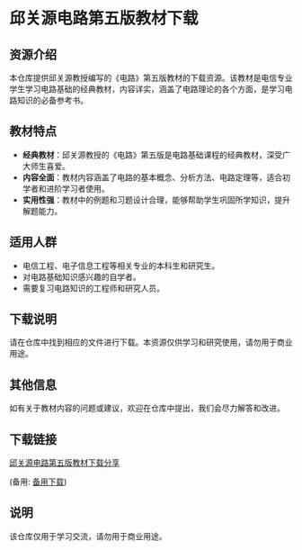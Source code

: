 # 邱关源电路第五版教材下载

## 资源介绍

本仓库提供邱关源教授编写的《电路》第五版教材的下载资源。该教材是电信专业学生学习电路基础的经典教材，内容详实，涵盖了电路理论的各个方面，是学习电路知识的必备参考书。

## 教材特点

- **经典教材**：邱关源教授的《电路》第五版是电路基础课程的经典教材，深受广大师生喜爱。
- **内容全面**：教材内容涵盖了电路的基本概念、分析方法、电路定理等，适合初学者和进阶学习者使用。
- **实用性强**：教材中的例题和习题设计合理，能够帮助学生巩固所学知识，提升解题能力。

## 适用人群

- 电信工程、电子信息工程等相关专业的本科生和研究生。
- 对电路基础知识感兴趣的自学者。
- 需要复习电路知识的工程师和研究人员。

## 下载说明

请在仓库中找到相应的文件进行下载。本资源仅供学习和研究使用，请勿用于商业用途。

## 其他信息

如有关于教材内容的问题或建议，欢迎在仓库中提出，我们会尽力解答和改进。

## 下载链接
[邱关源电路第五版教材下载分享](https://pan.quark.cn/s/61bfe1a1378d) 

(备用: [备用下载](https://pan.baidu.com/s/1BRWx_9Ue4WcnznBztxihNQ?pwd=1234))

## 说明

该仓库仅用于学习交流，请勿用于商业用途。
